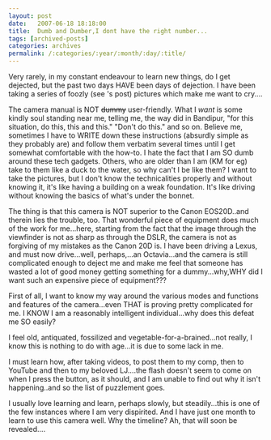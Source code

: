 ```yaml
---
layout: post
date:	2007-06-18 18:18:00
title:  Dumb and Dumber,I dont have the right number...
tags: [archived-posts]
categories: archives
permalink: /:categories/:year/:month/:day/:title/
---
```

Very rarely, in my constant endeavour to learn new things, do I get dejected, but the past two days HAVE been days of dejection. I have been taking a series of foozly (see <LJ user="anushsh">'s post) pictures which make me want to cry....

The camera manual is NOT <strike>dummy</strike> user-friendly. What I *want* is some kindly soul standing near me, telling me, the way <LJ user="sainath"> did in Bandipur, "for this situation, do this, this and this." "Don't do this." and so on. Believe me, sometimes I have to WRITE down these instructions (absurdly simple as they probably are) and follow them verbatim several times until I get somewhat comfortable with the how-to. I hate the fact that I am SO dumb around these tech gadgets. Others, who are older than I am (KM for eg) take to them like a duck to the water, so why can't I be like them? I want to take the pictures, but I don't know the technicalities properly and without knowing it, it's like having a building on a weak foundation. It's like driving without knowing the basics of what's under the bonnet.

The thing is that this camera is NOT superior to the Canon EOS20D..and therein lies the trouble, too. That wonderful piece of equipment does much of the work for me...here, starting from the fact that the image through the viewfinder is not as sharp as through the DSLR, the camera is not as forgiving of my mistakes as the Canon 20D is. I have been driving a Lexus, and must now drive...well, perhaps,...an Octavia...and the camera is still complicated enough to deject me and make me feel that someone has wasted a lot of good money getting something for a dummy...why,WHY did I want such an expensive piece of equipment???

First of all, I want to know my way around the various modes and functions and features of the camera...even THAT is proving pretty complicated for me. I KNOW I am a reasonably intelligent individual...why does this defeat me SO easily?

I feel old, antiquated, fossilized and vegetable-for-a-brained...not really, I know this is nothing to do with age...it is due to some lack in me.

I must learn how, after taking videos, to post them to my comp, then to YouTube and then to my beloved LJ....the flash doesn't seem to come on when I press the button, as it should, and I am unable to find out why it isn't happening..and so the list of puzzlement goes.

I usually love learning and learn, perhaps slowly, but steadily...this is one of the few instances where I am very dispirited. And I have just one month to learn to use this camera well. Why the timeline? Ah, that will soon be revealed....
